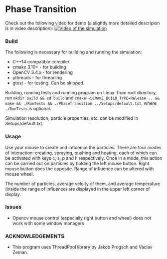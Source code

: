 # Phase Transition

Check out the following video for demo (a slightly more detailed descripion is in video description):
[![Video of the simulation](https://img.youtube.com/vi/SFf3pcE08NM/0.jpg)](https://youtu.be/SFf3pcE08NM)

### Build

The following is necessary for building and running the simulation:

* C++14 compatible compiler
* cmake 3.10+ - for building
* OpenCV 3.4.x - for rendering
* pthreads - for threading
* gtest - for testing. Can be skipped.

Building, running tests and running program on Linux: from root directory, run `mkdir build && cd build` and
`cmake -DCMAKE_BUILD_TYPE=Release .. && make && ./RunTests && ./PhaseTransition ../Setups/default.txt`,
where `./RunTests` is optional.

Simulation resolution, particle properties, etc. can be modified in Setups/default.txt.

### Usage

Use your mouse to create and influence the particles. There are four modes of interaction: creating, spraying, pushing and heating, each of which can be activated with keys c, s, p and h respectively. Once in a mode, this action can be carried out on particles by holding the left mouse button. Right mouse button does the opposite. Range of influence can be altered with mouse wheel.

The number of particles, average veloity of them, and average temperature (inside the range of influence) are displayed in the upper left corner of display.

### Issues

* Opencv mouse control (especially right button and wheel) does not work with some window managers

### ACKNOWLEDGEMENTS

* This program uses ThreadPool library by Jakob Progsch and Václav Zeman.
